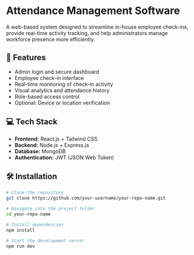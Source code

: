 # Attendance Management Software


A web-based system designed to streamline in-house employee check-ins, provide real-time activity tracking, and help administrators manage workforce presence more efficiently.

## 🚀 Features

- Admin login and secure dashboard
- Employee check-in interface
- Real-time monitoring of check-in activity
- Visual analytics and attendance history
- Role-based access control
- Optional: Device or location verification

## 💻 Tech Stack

- **Frontend:** React.js + Tailwind CSS
- **Backend:** Node.js + Express.js
- **Database:** MongoDB
- **Authentication:** JWT (JSON Web Token)

## 🛠️ Installation

```bash
# Clone the repository
git clone https://github.com/your-username/your-repo-name.git

# Navigate into the project folder
cd your-repo-name

# Install dependencies
npm install

# Start the development server
npm run dev
